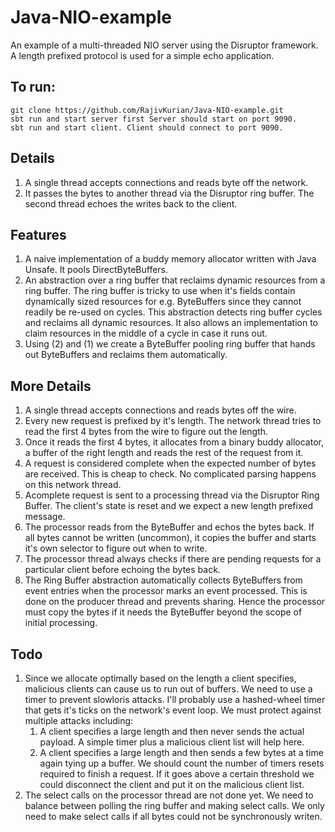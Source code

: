 Java-NIO-example
================

An example of a multi-threaded NIO server using the Disruptor framework. A length prefixed protocol is used for a simple echo application.

To run:
-------

    git clone https://github.com/RajivKurian/Java-NIO-example.git
    sbt run and start server first Server should start on port 9090.
    sbt run and start client. Client should connect to port 9090.

Details
-------

1.  A single thread accepts connections and  reads byte off the network.
2.  It passes the bytes to another thread via the Disruptor ring buffer. The second thread echoes the writes back to the client.

Features
--------

1.  A naive implementation of a buddy memory allocator written with Java Unsafe. It pools DirectByteBuffers.
2.  An abstraction over a ring buffer that reclaims dynamic resources from a ring  buffer. The ring buffer is tricky to use when it's fields contain dynamically sized resources for e.g. ByteBuffers since they cannot readily be re-used on cycles. This abstraction detects ring buffer cycles and reclaims all dynamic resources. It also allows an implementation to claim resources in the middle of a cycle in case it runs out.
3.  Using (2) and (1) we create a ByteBuffer pooling ring buffer that hands out ByteBuffers and reclaims them automatically.


More Details
------------

1.  A single thread accepts connections and reads bytes off the wire.
2.  Every new request is prefixed by it's length. The network thread tries to read the first 4 bytes from the wire to figure out the length.
3.  Once it reads the first 4 bytes, it allocates from a binary buddy allocator, a buffer of the right length and reads the rest of the request from it.
4.  A request is considered complete when the expected number of bytes are received. This is cheap to check. No complicated parsing happens on this network thread.
5.  Acomplete request is sent to a processing thread via the Disruptor Ring Buffer. The client's state is reset and we expect a new length prefixed message.
6.  The processor reads from the ByteBuffer and echos the bytes back. If all bytes cannot be written (uncommon), it copies the buffer and starts it's own selector to figure out when to write.
7.  The processor thread always checks if there are pending requests for a particular client before echoing the bytes back.
8.  The Ring Buffer abstraction automatically collects ByteBuffers from event entries when the processor marks an event processed. This is done on the producer thread and prevents sharing. Hence the processor must copy the bytes if it needs the ByteBuffer beyond the scope of initial processing.

Todo
----------

1.  Since we allocate optimally based on the length a client specifies, malicious clients can cause us to run out of buffers. We need to use a timer to prevent slowloris attacks. I'll probably use a hashed-wheel timer that gets it's ticks on the network's event loop. We must protect against multiple attacks including:
    1.  A client specifies a large length and then never sends the actual payload. A simple timer plus a malicious client list will help here.
    2.  A client specifies a large length and then sends a few bytes at a time again tying up a buffer. We should count the number of timers resets required to finish a request. If it goes above a certain threshold we could disconnect the client and put it on the malicious client list.
2.  The select calls on the processor thread are not done yet. We need to balance between polling the ring buffer and making select calls. We only need to make select calls if all bytes could not be synchronously writen.



